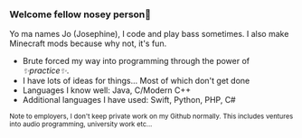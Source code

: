 ### Welcome fellow nosey person🔭

Yo ma names Jo (Josephine), I code and play bass sometimes. I also make Minecraft mods because why not, it's fun.
  
- Brute forced my way into programming through the power of _✨practice✨_.
- I have lots of ideas for things... Most of which don't get done
- Languages I know well: Java, C/Modern C++
- Additional languages I have used: Swift, Python, PHP, C#

<sub>Note to employers, I don't keep private work on my Github normally. This includes ventures into audio programming, university work etc...</sub>

